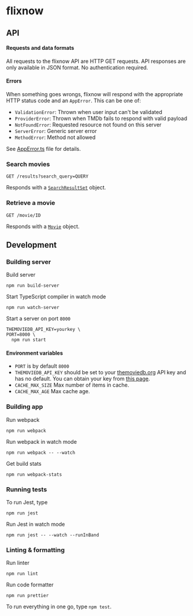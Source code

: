 # flixnow

## API

#### Requests and data formats

All requests to the flixnow API are HTTP GET requests. API responses are only available in JSON format. No authentication required.

#### Errors

When something goes wrongs, flixnow will respond with the appropriate HTTP status code and an `AppError`. This can be one of:

- `ValidationError`: Thrown when user input can't be validated
- `ProviderError`: Thrown when TMDb fails to respond with valid payload
- `NotFoundError`: Requested resource not found on this server
- `ServerError`: Generic server error
- `MethodError`: Method not allowed

See [AppError.ts](./src/server/Error.ts) file for details.

### Search movies

```
GET /results?search_query=QUERY
```

Responds with a [`SearchResultSet`](./src/tmdb/model/SearchResultSet.ts) object.

### Retrieve a movie

```
GET /movie/ID
```

Responds with a [`Movie`](./src/tmdb/model/Movie.ts) object.

## Development

### Building server

Build server

```
npm run build-server
```

Start TypeScript compiler in watch mode

```
npm run watch-server
```

Start a server on port `8000`

```
THEMOVIEDB_API_KEY=yourkey \
PORT=8000 \
  npm run start
```

#### Environment variables

- `PORT` is by default `8000`
- `THEMOVIEDB_API_KEY` should be set to your [themoviedb.org](https://www.themoviedb.org) API key and has no default. You can obtain your key from [this page](https://www.themoviedb.org/settings/api).
- `CACHE_MAX_SIZE` Max number of items in cache.
- `CACHE_MAX_AGE` Max cache age.

### Building app

Run webpack

```
npm run webpack
```

Run webpack in watch mode

```
npm run webpack -- --watch
```

Get build stats

```
npm run webpack-stats
```

### Running tests

To run Jest, type

```
npm run jest
```

Run Jest in watch mode

```
npm run jest -- --watch --runInBand
```

### Linting & formatting

Run linter

```
npm run lint
```

Run code formatter

```
npm run prettier
```

To run everything in one go, type `npm test`.

